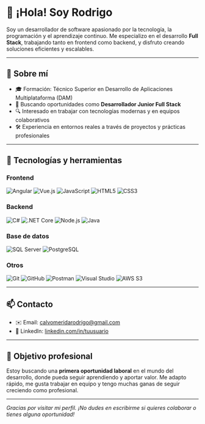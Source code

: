 # 👋 ¡Hola! Soy Rodrigo

Soy un desarrollador de software apasionado por la tecnología, la programación y el aprendizaje continuo. Me especializo en el desarrollo **Full Stack**, trabajando tanto en frontend como backend, y disfruto creando soluciones eficientes y escalables.

---

## 🧠 Sobre mí

- 🎓 Formación: Técnico Superior en Desarrollo de Aplicaciones Multiplataforma (DAM)
- 💼 Buscando oportunidades como **Desarrollador Junior Full Stack**
- 🔍 Interesado en trabajar con tecnologías modernas y en equipos colaborativos
- 🛠️ Experiencia en entornos reales a través de proyectos y prácticas profesionales

---

## 🚀 Tecnologías y herramientas

### Frontend
![Angular](https://img.shields.io/badge/-Angular-DD0031?style=flat-square&logo=angular&logoColor=white)
![Vue.js](https://img.shields.io/badge/-Vue.js-4FC08D?style=flat-square&logo=vue.js&logoColor=white)
![JavaScript](https://img.shields.io/badge/-JavaScript-F7DF1E?style=flat-square&logo=javascript&logoColor=black)
![HTML5](https://img.shields.io/badge/-HTML5-E34F26?style=flat-square&logo=html5&logoColor=white)
![CSS3](https://img.shields.io/badge/-CSS3-1572B6?style=flat-square&logo=css3&logoColor=white)

### Backend
![C#](https://img.shields.io/badge/-CSharp-239120?style=flat-square&logo=c-sharp&logoColor=white)
![.NET Core](https://img.shields.io/badge/-.NET_Core-512BD4?style=flat-square&logo=dotnet&logoColor=white)
![Node.js](https://img.shields.io/badge/-Node.js-339933?style=flat-square&logo=node.js&logoColor=white)
![Java](https://img.shields.io/badge/-Java-007396?style=flat-square&logo=java&logoColor=white)  


### Base de datos
![SQL Server](https://img.shields.io/badge/-SQL_Server-CC2927?style=flat-square&logo=microsoft-sql-server&logoColor=white)
![PostgreSQL](https://img.shields.io/badge/-PostgreSQL-336791?style=flat-square&logo=postgresql&logoColor=white)

### Otros
![Git](https://img.shields.io/badge/-Git-F05032?style=flat-square&logo=git&logoColor=white)
![GitHub](https://img.shields.io/badge/-GitHub-181717?style=flat-square&logo=github&logoColor=white)
![Postman](https://img.shields.io/badge/-Postman-FF6C37?style=flat-square&logo=postman&logoColor=white)
![Visual Studio](https://img.shields.io/badge/-Visual_Studio-5C2D91?style=flat-square&logo=visual-studio&logoColor=white)
![AWS S3](https://img.shields.io/badge/-AWS_S3-232F3E?style=flat-square&logo=amazon-aws&logoColor=white)

---

## 📫 Contacto

- ✉️ Email: [calvomeridarodrigo@gmail.com](calvomeridarodrigo@gmail.com)
- 💼 LinkedIn: [linkedin.com/in/tuusuario](https://linkedin.com/in/tuusuario)

---

## 🎯 Objetivo profesional

Estoy buscando una **primera oportunidad laboral** en el mundo del desarrollo, donde pueda seguir aprendiendo y aportar valor. Me adapto rápido, me gusta trabajar en equipo y tengo muchas ganas de seguir creciendo como profesional.

---

_Gracias por visitar mi perfil. ¡No dudes en escribirme si quieres colaborar o tienes alguna oportunidad!_

